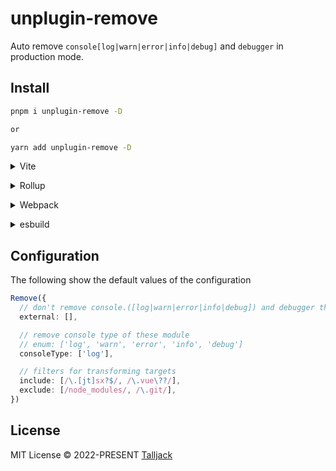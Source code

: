 # unplugin-remove

Auto remove `console[log|warn|error|info|debug]` and `debugger` in production mode.

## Install

```bash
pnpm i unplugin-remove -D

or

yarn add unplugin-remove -D
```

<details>
<summary>Vite</summary><br>

```ts
// vite.config.ts
import viteRemove from 'unplugin-remove/vite'

export default defineConfig({
  plugins: [
    viteRemove({ /* options */ }),
  ],
})
```

Example: [`playground/`](./playground/)

<br></details>

<details>
<summary>Rollup</summary><br>

```ts
// rollup.config.js
import rollupRemove from 'unplugin-remove/rollup'

export default {
  plugins: [
    rollupRemove({ /* options */ }),
  ],
}
```

<br></details>


<details>
<summary>Webpack</summary><br>

```ts
// webpack.config.js
module.exports = {
  /* ... */
  plugins: [
    process.env.MODE === 'production' ? require('unplugin-remove/webpack')({ /* options */ }) : null
  ].filter(Boolean)
}
```

<br></details>

<details>
<summary>esbuild</summary><br>

```ts
// esbuild.config.js
import { build } from 'esbuild'
import esbuildRemove from 'unplugin-remove/esbuild'

build({
  plugins: [esbuildRemove()],
})
```

<br></details>


## Configuration

The following show the default values of the configuration

```ts
Remove({
  // don't remove console.([log|warn|error|info|debug]) and debugger these module
  external: [],

  // remove console type of these module
  // enum: ['log', 'warn', 'error', 'info', 'debug']
  consoleType: ['log'],

  // filters for transforming targets
  include: [/\.[jt]sx?$/, /\.vue\??/],
  exclude: [/node_modules/, /\.git/],
})
```

## License

MIT License © 2022-PRESENT [Talljack](https://github.com/talljack)

